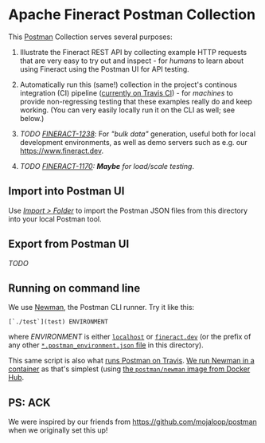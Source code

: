 # Apache Fineract Postman Collection

This [Postman](https://www.postman.com) Collection serves several purposes:

1. Illustrate the Fineract REST API by collecting example HTTP requests that are
   very easy to try out and inspect - for _humans_ to learn about using Fineract
   using the Postman UI for API testing.

1. Automatically run this (same!) collection in the project's continous integration (CI) pipeline
   ([currently on Travis CI](https://travis-ci.org/github/apache/fineract)) - for _machines_  to
   provide non-regressing testing that these examples really do and keep working.  (You can very
   easily locally run it on the CLI as well; see below.)

1. _TODO [FINERACT-1238](https://issues.apache.org/jira/browse/FINERACT-1238)_:
   For _"bulk data"_ generation, useful both for local development environments,
   as well as demo servers such as e.g. our https://www.fineract.dev.

1. _TODO [FINERACT-1170](https://issues.apache.org/jira/browse/FINERACT-1170): **Maybe**
   for load/scale testing_.


## Import into Postman UI

Use _[Import > Folder](https://learning.postman.com/docs/getting-started/importing-and-exporting-data/#importing-data-into-postman)_
to import the Postman JSON files from this directory into your local Postman tool.


## Export from Postman UI

_TODO_


## Running on command line

We use [Newman](https://github.com/postmanlabs/newman), the Postman CLI runner.  Try it like this:

    [`./test`](test) ENVIRONMENT

where _ENVIRONMENT_ is either [`localhost`](localhost.postman_environment.json) or [`fineract.dev`](fineract.dev.postman_environment.json) (or the prefix of any other
[`*.postman_environment.json` file](https://learning.postman.com/docs/getting-started/importing-and-exporting-data/#exporting-environments)
in this directory).

This same script is also what [runs Postman on Travis](../.travis.yml).
[We run Newman in a container](https://learning.postman.com/docs/running-collections/using-newman-cli/newman-with-docker/)
as that's simplest (using [the `postman/newman` image from Docker Hub](https://hub.docker.com/r/postman/newman/).


## PS: ACK

We were inspired by our friends from https://github.com/mojaloop/postman when we originally set this up!

